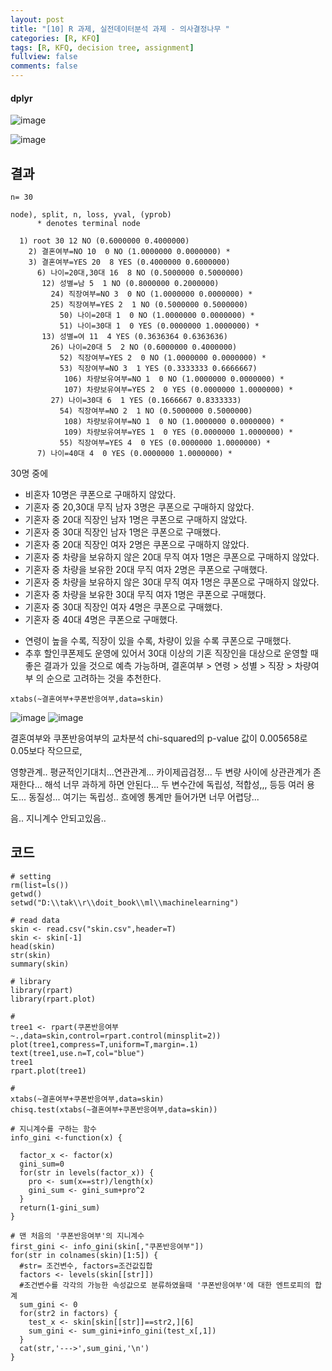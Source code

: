 ```yaml
---
layout: post
title: "[10] R 과제, 실전데이터분석 과제 - 의사결정나무 "
categories: [R, KFQ]
tags: [R, KFQ, decision tree, assignment]
fullview: false
comments: false
---
```


#### dplyr

![image](https://user-images.githubusercontent.com/84369912/126750223-77d949fa-93d0-4f68-95a6-71031d21ea49.png)

![image](https://user-images.githubusercontent.com/84369912/126750249-013eb1b5-2c27-41bb-9b56-891522fea226.png)

## 결과
```
n= 30 

node), split, n, loss, yval, (yprob)
      * denotes terminal node

  1) root 30 12 NO (0.6000000 0.4000000)  
    2) 결혼여부=NO 10  0 NO (1.0000000 0.0000000) *
    3) 결혼여부=YES 20  8 YES (0.4000000 0.6000000)  
      6) 나이=20대,30대 16  8 NO (0.5000000 0.5000000)  
       12) 성별=남 5  1 NO (0.8000000 0.2000000)  
         24) 직장여부=NO 3  0 NO (1.0000000 0.0000000) *
         25) 직장여부=YES 2  1 NO (0.5000000 0.5000000)  
           50) 나이=20대 1  0 NO (1.0000000 0.0000000) *
           51) 나이=30대 1  0 YES (0.0000000 1.0000000) *
       13) 성별=여 11  4 YES (0.3636364 0.6363636)  
         26) 나이=20대 5  2 NO (0.6000000 0.4000000)  
           52) 직장여부=YES 2  0 NO (1.0000000 0.0000000) *
           53) 직장여부=NO 3  1 YES (0.3333333 0.6666667)  
            106) 차량보유여부=NO 1  0 NO (1.0000000 0.0000000) *
            107) 차량보유여부=YES 2  0 YES (0.0000000 1.0000000) *
         27) 나이=30대 6  1 YES (0.1666667 0.8333333)  
           54) 직장여부=NO 2  1 NO (0.5000000 0.5000000)  
            108) 차량보유여부=NO 1  0 NO (1.0000000 0.0000000) *
            109) 차량보유여부=YES 1  0 YES (0.0000000 1.0000000) *
           55) 직장여부=YES 4  0 YES (0.0000000 1.0000000) *
      7) 나이=40대 4  0 YES (0.0000000 1.0000000) *
```

30명 중에
- 비혼자 10명은 쿠폰으로 구매하지 않았다.
- 기혼자 중 20,30대 무직 남자 3명은 쿠폰으로 구매하지 않았다.
- 기혼자 중 20대 직장인 남자 1명은 쿠폰으로 구매하지 않았다.
- 기혼자 중 30대 직장인 남자 1명은 쿠폰으로 구매했다.
- 기혼자 중 20대 직장인 여자 2명은 쿠폰으로 구매하지 않았다.
- 기혼자 중 차량을 보유하지 않은 20대 무직 여자 1명은 쿠폰으로 구매하지 않았다.
- 기혼자 중 차량을 보유한 20대 무직 여자 2명은 쿠폰으로 구매했다.
- 기혼자 중 차량을 보유하지 않은 30대 무직 여자 1명은 쿠폰으로 구매하지 않았다.
- 기혼자 중 차량을 보유한 30대 무직 여자 1명은 쿠폰으로 구매했다.
- 기혼자 중 30대 직장인 여자 4명은 쿠폰으로 구매했다.
- 기혼자 중 40대 4명은 쿠폰으로 구매했다.
+ 연령이 높을 수록, 직장이 있을 수록, 차량이 있을 수록 쿠폰으로 구매했다.
+ 추후 할인쿠폰제도 운영에 있어서 30대 이상의 기혼 직장인을 대상으로 운영할 때 좋은 결과가 있을 것으로 예측 가능하며, 결혼여부 > 연령 > 성별 > 직장 > 차량여부 의 순으로 고려하는 것을 추천한다.

```
xtabs(~결혼여부+쿠폰반응여부,data=skin)
```
![image](https://user-images.githubusercontent.com/84369912/126750440-9bf90487-28bd-485c-b3d6-4208eadbb235.png)
![image](https://user-images.githubusercontent.com/84369912/126750457-8343f74d-68f0-449a-8b20-2dc93689c66a.png)

결혼여부와 쿠폰반응여부의 교차분석
chi-squared의 p-value 값이 0.005658로 0.05보다 작으므로, 

영향관계.. 평균적인기대치...연관관계... 카이제곱검정... 두 변량 사이에 상관관계가 존재한다...
해석 너무 과하게 하면 안된다...
두 변수간에 독립성, 적합성,,, 등등 여러 용도... 동질성... 여기는 독립성..
흐에엥 통계만 들어가면 너무 어렵당...

음.. 지니계수 안되고있음..


## 코드
```
# setting
rm(list=ls())
getwd()
setwd("D:\\tak\\r\\doit_book\\ml\\machinelearning")

# read data
skin <- read.csv("skin.csv",header=T)
skin <- skin[-1]
head(skin)
str(skin)
summary(skin)

# library
library(rpart)
library(rpart.plot)

#
tree1 <- rpart(쿠폰반응여부~.,data=skin,control=rpart.control(minsplit=2))
plot(tree1,compress=T,uniform=T,margin=.1)
text(tree1,use.n=T,col="blue")
tree1
rpart.plot(tree1)

#
xtabs(~결혼여부+쿠폰반응여부,data=skin)
chisq.test(xtabs(~결혼여부+쿠폰반응여부,data=skin))

# 지니계수를 구하는 함수
info_gini <-function(x) {
  
  factor_x <- factor(x)
  gini_sum=0
  for(str in levels(factor_x)) {
    pro <- sum(x==str)/length(x)
    gini_sum <- gini_sum+pro^2
  }
  return(1-gini_sum)
}

# 맨 처음의 '쿠폰반응여부'의 지니계수
first_gini <- info_gini(skin[,"쿠폰반응여부"])
for(str in colnames(skin)[1:5]) {
  #str= 조건변수, factors=조건값집합
  factors <- levels(skin[[str]])
  #조건변수를 각각의 가능한 속성값으로 분류하였을때 '쿠폰반응여부'에 대한 엔트로피의 합계
  sum_gini <- 0
  for(str2 in factors) {
    test_x <- skin[skin[[str]]==str2,][6]
    sum_gini <- sum_gini+info_gini(test_x[,1])
  }
  cat(str,'--->',sum_gini,'\n')
}
```